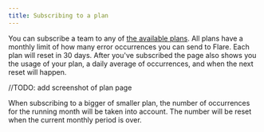 ```yaml
---
title: Subscribing to a plan
---
```


You can subscribe a team to any of [the available plans](/pricing). All plans have a monthly limit of how many error occurrences you can send to Flare. Each plan will reset in 30 days. After you've subscribed the page also shows you the usage of your plan, a daily average of occurrences, and when the next reset will happen.

//TODO: add screenshot of plan page

When subscribing to a bigger of smaller plan, the number of occurrences for the running month will be taken into account. The number will be reset when the current monthly period is over.
